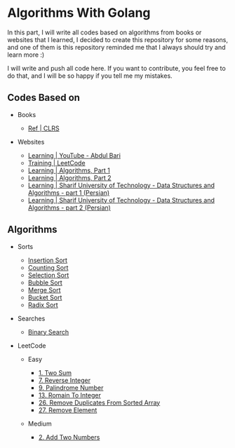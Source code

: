 # Algorithms With Golang

In this part, I will write all codes based on algorithms from books or websites that I learned,
I decided to create this repository for some reasons, and one of them is this repository reminded me that I always should try and learn more :)

I will write and push all code here. If you want to contribute, you feel free to do that, and I will be so happy if you tell me my mistakes.

## Codes Based on

- Books
  - [Ref | CLRS](https://www.amazon.com/Introduction-Algorithms-3rd-MIT-Press/dp/0262033844)


- Websites
  - [Learning | YouTube - Abdul Bari](https://www.youtube.com/watch?v=0IAPZzGSbME&list=PLDN4rrl48XKpZkf03iYFl-O29szjTrs_O)
  - [Training | LeetCode](https://leetcode.com/)
  - [Learning | Algorithms, Part 1](https://www.coursera.org/learn/algorithms-part1)
  - [Learning | Algorithms, Part 2](https://www.coursera.org/learn/algorithms-part2)
  - [Learning | Sharif University of Technology - Data Structures and Algorithms - part 1 (Persian)](https://maktabkhooneh.org/course/%D8%AF%D8%A7%D8%AF%D9%87-%D8%B3%D8%A7%D8%AE%D8%AA%D8%A7%D8%B1%D9%87%D8%A7-%D9%88-%D9%85%D8%A8%D8%A7%D9%86%DB%8C-%D8%A7%D9%84%DA%AF%D9%88%D8%B1%DB%8C%D8%AA%D9%85-%D9%87%D8%A7-mk376)
  - [Learning | Sharif University of Technology - Data Structures and Algorithms - part 2 (Persian)](https://maktabkhooneh.org/course/%D8%A2%D9%85%D9%88%D8%B2%D8%B4-%D8%B7%D8%B1%D8%A7%D8%AD%DB%8C-%D8%A7%D9%84%DA%AF%D9%88%D8%B1%DB%8C%D8%AA%D9%85-%D8%AF%DA%A9%D8%AA%D8%B1-%D8%B4%D8%B1%DB%8C%D9%81%DB%8C-%D8%B2%D8%A7%D8%B1%DA%86%DB%8C-mk662/)

## Algorithms

- Sorts
  - [Insertion Sort](sharif_university/part_one/sorts/insertion_sort.go)
  - [Counting Sort](sharif_university/part_one/sorts/counting_sort.go)
  - [Selection Sort](sharif_university/part_one/sorts/selection_sort.go)
  - [Bubble Sort](sharif_university/part_one/sorts/bubble_sort.go)
  - [Merge Sort](sharif_university/part_one/sorts/merge_sort.go)
  - [Bucket Sort](sharif_university/part_one/sorts/bucket_sort.go)
  - [Radix Sort](sharif_university/part_one/sorts/radix_sort.go)

- Searches
  - [Binary Search](sharif_university/part_one/searches/binary_search)

- LeetCode
  - Easy
    - [1. Two Sum](leetcode/easy/1.TwoSum)
    - [7. Reverse Integer](leetcode/easy/7.ReverseInteger)
    - [9. Palindrome Number](leetcode/easy/9.PalindromeNumber)
    - [13. Romain To Integer](leetcode/easy/13.RomanToInteger)
    - [26. Remove Duplicates From Sorted Array](leetcode/easy/26.RemoveDuplicatesFromSortedArray)
    - [27. Remove Element](leetcode/easy/27.RemoveElement)
    
  - Medium
    - [2. Add Two Numbers](leetcode/medium/2.AddTwoNumbers)

